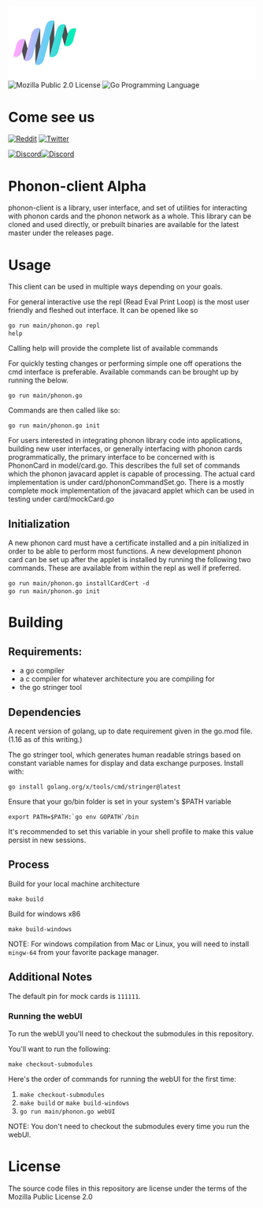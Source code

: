 [![Phonon Logo](./assets/logo.svg)](https://phonon.network)
![Mozilla Public 2.0 License](https://img.shields.io/badge/license-MozillaPublic2.0-green)
![Go Programming Language](https://img.shields.io/badge/Go-00ADD8?style=flat&logo=go&logoColor=white)

# Come see us
[![Reddit](https://img.shields.io/badge/Reddit-FF4500?style=flat&logo=reddit&logoColor=white)](https://reddit.com/r/PhononDAO)
[![Twitter](https://img.shields.io/badge/Twitter-1DA1F2?style=flat&logo=twitter&logoColor=white)](https://twitter.com/PhononDAO)

[![Discord](https://img.shields.io/badge/Discord-7289DA?style=flat&logo=discord&logoColor=white)](https://discord.gg/RNQtyBaKMH)[![Discord](https://img.shields.io/discord/921799167779672064?labelColor=5b209a)](https://discord.gg/RNQtyBaKMH)
# Phonon-client Alpha
phonon-client is a library, user interface, and set of utilities for interacting with phonon cards and the phonon network as a whole.
This library can be cloned and used directly, or prebuilt binaries are available for the latest master under the releases page.

# Usage
This client can be used in multiple ways depending on your goals.

For general interactive use the repl (Read Eval Print Loop) is the most user friendly and fleshed out interface. It can be opened like so
```
go run main/phonon.go repl
help
```
Calling help will provide the complete list of available commands

For quickly testing changes or performing simple one off operations the cmd interface is preferable. Available commands can be brought up by running the below.
```
go run main/phonon.go
```
Commands are then called like so:
```
go run main/phonon.go init
```

For users interested in integrating phonon library code into applications, building new user interfaces, or generally interfacing with phonon cards programmatically, the primary interface to be concerned with is PhononCard in model/card.go. This describes the full set of commands which the phonon javacard applet is capable of processing. The actual card implementation is under card/phononCommandSet.go. There is a mostly complete mock implementation of the javacard applet which can be used in testing under card/mockCard.go

## Initialization
A new phonon card must have a certificate installed and a pin initialized in order to be able to perform most functions. A new development phonon card can be set up after the applet is installed by running the following two commands. These are available from within the repl as well if preferred.

```
go run main/phonon.go installCardCert -d
go run main/phonon.go init
```

# Building
## Requirements:
- a go compiler
- a c compiler for whatever architecture you are compiling for
- the go stringer tool

## Dependencies
A recent version of golang, up to date requirement given in the go.mod file. (1.16 as of this writing.)

The go stringer tool, which generates human readable strings based on constant variable names for display and data exchange purposes. Install with:
```
go install golang.org/x/tools/cmd/stringer@latest
```
Ensure that your go/bin folder is set in your system's $PATH variable
```
export PATH=$PATH:`go env GOPATH`/bin
```
It's recommended to set this variable in your shell profile to make this value persist in new sessions.

## Process
Build for your local machine architecture
```
make build
```

Build for windows x86
```
make build-windows
```
NOTE: For windows compilation from Mac or Linux, you will need to install `mingw-64` from your favorite package manager.

## Additional Notes

The default pin for mock cards is `111111`.

### Running the webUI
To run the webUI you'll need to checkout the submodules in this repository.

You'll want to run the following:
```
make checkout-submodules
```

Here's the order of commands for running the webUI for the first time:
1. `make checkout-submodules`
2. `make build` or `make build-windows`
3. `go run main/phonon.go webUI`

NOTE: You don't need to checkout the submodules every time you run the webUI.

# License
The source code files in this repository are license under the terms of the Mozilla Public License 2.0
